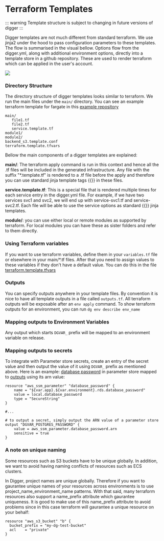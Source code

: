 # Terraform Templates

::: warning
Template structure is subject to changing in future versions of digger
:::

Digger templates are not much different from standard terraform. We use jinja2 under the hood to pass configuration parameters to these templates. The flow is summarised in the visual bellow. Options flow from the digger.yml, along with additional environment options, directly into a template store in a github repository. These are used to render terraform which can be applied in the user's account.

![](https://i.imgur.com/I82kCkX.png)

### Directory Structure

The directory structure of digger templates looks similar to terraform. We run the main files under the `main/` directory. You can see an example terraform template for fargate in this [example repository](https://github.com/diggerhq/target-fargate/tree/example)

```
main/
   file1.tf
   file2.tf
   service.template.tf
module1/
module2/
backend_s3.template.conf
terraform.template.tfvars
```

Bellow the main components of a digger templates are explained:

**main/**: The terraform apply command is run in this context and hence all the .tf files will be included in the generated infrastructure. Any file with the suffix "\*.template.tf" is rendered to a .tf file before the apply and therefore you can use standard jinja template tags {{}} in these files.


**service.template.tf**: This is a special file that is rendered multiple times for each service entry in the digger.yml file. For example, if we have two services svc1 and svc2, we will end up with service-svc1.tf and service-svc2.tf. Each file will be able to use the service options as standard {{}} jinja templates.

**module/**: you can use either local or remote modules as supported by terraform. For local modules you can have these as sister folders and refer to them directly.


### Using Terraform variables

If you want to use terraform variables, define them in your `variables.tf` file or elsewhere in your main/\*.tf files. After that you need to assign values to these variables if they don't have a default value. You can do this in the file [terraform.template.tfvars](https://github.com/diggerhq/target-fargate/blob/example/terraform.template.tfvars)

### Outputs

You can specify outputs anywhere in your template files. By convention it is nice to have all template outputs in a file called `outputs.tf`. All terraform outputs will be exposable after an `env apply` command. To show terraform outputs for an environment, you can run `dg env describe env_name`

### Mapping outputs to Environment Variables

Any output which starts `DGVAR_` prefix will be mapped to an environment variable on release.

### Mapping outputs to secrets

To integrate with Parameter store secrets, create an entry of the secret value and then output the value of it using `DGVAR_` prefix as mentioned above. Here is an example: [database password](https://github.com/diggerhq/target-fargate/blob/example/main/database.template.tf#L43) in parameter store mapped to [outputs](https://github.com/diggerhq/target-fargate/blob/example/main/outputs.template.tf#L40) using its arn value:

```
resource "aws_ssm_parameter" "database_password" {
    name = "${var.app}.${var.environment}.rds.database_password"
    value = local.database_password
    type = "SecureString"
}

#...

# to output a secret, simply output the ARN value of a parameter store
output "DGVAR_POSTGRES_PASSWORD" {
    value = aws_ssm_parameter.database_password.arn
    sensitive = true
}
```

### A note on unique naming

Some resources such as S3 buckets have to be unique globally. In addition, we want to avoid having naming conflicts of resources such as ECS clusters.

In Digger, project names are unique globally. Therefore if you want to gaurantee unique names of your resources across environments is to use project_name_environment_name patterns. With that said, many terraform resources also support a name_prefix attribute which gaurantee uniqueness. It is good to make use of this name_prefix attribute to avoid problems since in this case terraform will gaurantee a unique resource on your behalf:

```
resource "aws_s3_bucket" "b" {
  bucket_prefix = "my-dg-test-bucket"
  acl    = "private"
}
```